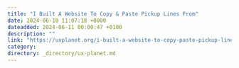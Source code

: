 ```yaml
---
title: "I Built A Website To Copy & Paste Pickup Lines From"
date: 2024-06-10 11:07:18 +0000
dateadded: 2024-06-11 00:00:47 +0100
description: ""
link: "https://uxplanet.org/i-built-a-website-to-copy-paste-pickup-lines-from-ba7eaeca6ed0?source=rss----819cc2aaeee0---4"
category:
directory: _directory/ux-planet.md
---
```

